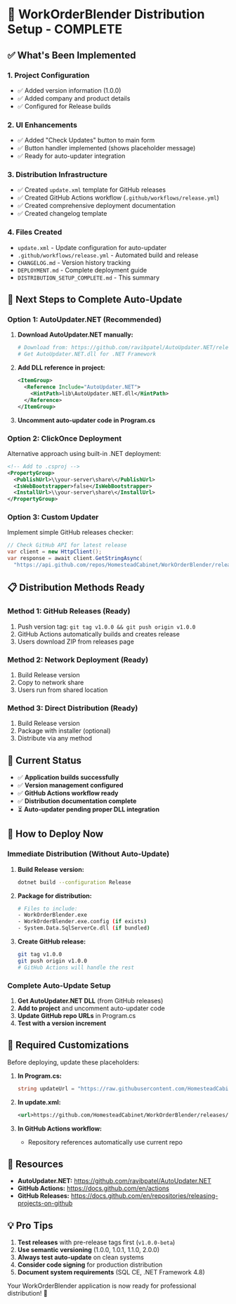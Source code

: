 # 🚀 WorkOrderBlender Distribution Setup - COMPLETE

## ✅ **What's Been Implemented**

### **1. Project Configuration**
- ✅ Added version information (1.0.0)
- ✅ Added company and product details
- ✅ Configured for Release builds

### **2. UI Enhancements**
- ✅ Added "Check Updates" button to main form
- ✅ Button handler implemented (shows placeholder message)
- ✅ Ready for auto-updater integration

### **3. Distribution Infrastructure**
- ✅ Created `update.xml` template for GitHub releases
- ✅ Created GitHub Actions workflow (`.github/workflows/release.yml`)
- ✅ Created comprehensive deployment documentation
- ✅ Created changelog template

### **4. Files Created**
- `update.xml` - Update configuration for auto-updater
- `.github/workflows/release.yml` - Automated build and release
- `CHANGELOG.md` - Version history tracking
- `DEPLOYMENT.md` - Complete deployment guide
- `DISTRIBUTION_SETUP_COMPLETE.md` - This summary

## 🎯 **Next Steps to Complete Auto-Update**

### **Option 1: AutoUpdater.NET (Recommended)**

1. **Download AutoUpdater.NET manually:**
   ```bash
   # Download from: https://github.com/ravibpatel/AutoUpdater.NET/releases
   # Get AutoUpdater.NET.dll for .NET Framework
   ```

2. **Add DLL reference in project:**
   ```xml
   <ItemGroup>
     <Reference Include="AutoUpdater.NET">
       <HintPath>lib\AutoUpdater.NET.dll</HintPath>
     </Reference>
   </ItemGroup>
   ```

3. **Uncomment auto-updater code in Program.cs**

### **Option 2: ClickOnce Deployment**

Alternative approach using built-in .NET deployment:

```xml
<!-- Add to .csproj -->
<PropertyGroup>
  <PublishUrl>\\your-server\share\</PublishUrl>
  <IsWebBootstrapper>false</IsWebBootstrapper>
  <InstallUrl>\\your-server\share\</InstallUrl>
</PropertyGroup>
```

### **Option 3: Custom Updater**

Implement simple GitHub releases checker:

```csharp
// Check GitHub API for latest release
var client = new HttpClient();
var response = await client.GetStringAsync(
  "https://api.github.com/repos/HomesteadCabinet/WorkOrderBlender/releases/latest");
```

## 📋 **Distribution Methods Ready**

### **Method 1: GitHub Releases (Ready)**
1. Push version tag: `git tag v1.0.0 && git push origin v1.0.0`
2. GitHub Actions automatically builds and creates release
3. Users download ZIP from releases page

### **Method 2: Network Deployment (Ready)**
1. Build Release version
2. Copy to network share
3. Users run from shared location

### **Method 3: Direct Distribution (Ready)**
1. Build Release version
2. Package with installer (optional)
3. Distribute via any method

## 🔧 **Current Status**

- ✅ **Application builds successfully**
- ✅ **Version management configured**
- ✅ **GitHub Actions workflow ready**
- ✅ **Distribution documentation complete**
- ⏳ **Auto-updater pending proper DLL integration**

## 🚀 **How to Deploy Now**

### **Immediate Distribution (Without Auto-Update)**

1. **Build Release version:**
   ```bash
   dotnet build --configuration Release
   ```

2. **Package for distribution:**
   ```bash
   # Files to include:
   - WorkOrderBlender.exe
   - WorkOrderBlender.exe.config (if exists)
   - System.Data.SqlServerCe.dll (if bundled)
   ```

3. **Create GitHub release:**
   ```bash
   git tag v1.0.0
   git push origin v1.0.0
   # GitHub Actions will handle the rest
   ```

### **Complete Auto-Update Setup**

1. **Get AutoUpdater.NET DLL** (from GitHub releases)
2. **Add to project** and uncomment auto-updater code
3. **Update GitHub repo URLs** in Program.cs
4. **Test with a version increment**

## 📝 **Required Customizations**

Before deploying, update these placeholders:

1. **In Program.cs:**
   ```csharp
   string updateUrl = "https://raw.githubusercontent.com/HomesteadCabinet/WorkOrderBlender/main/update.xml";
   ```

2. **In update.xml:**
   ```xml
   <url>https://github.com/HomesteadCabinet/WorkOrderBlender/releases/download/v1.0.0/WorkOrderBlender.zip</url>
   ```

3. **In GitHub Actions workflow:**
   - Repository references automatically use current repo

## 🔗 **Resources**

- **AutoUpdater.NET:** https://github.com/ravibpatel/AutoUpdater.NET
- **GitHub Actions:** https://docs.github.com/en/actions
- **GitHub Releases:** https://docs.github.com/en/repositories/releasing-projects-on-github

## 💡 **Pro Tips**

1. **Test releases** with pre-release tags first (`v1.0.0-beta`)
2. **Use semantic versioning** (1.0.0, 1.0.1, 1.1.0, 2.0.0)
3. **Always test auto-update** on clean systems
4. **Consider code signing** for production distribution
5. **Document system requirements** (SQL CE, .NET Framework 4.8)

Your WorkOrderBlender application is now ready for professional distribution! 🎉
